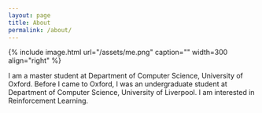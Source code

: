 ```yaml
---
layout: page
title: About
permalink: /about/
---
```


{% include image.html url="/assets/me.png" caption="" width=300 align="right" %}

I am a master student at Department of Computer Science, University of Oxford. Before I came to Oxford, I was an undergraduate student at Department of Computer Science, University of Liverpool. I am interested in Reinforcement Learning. 
